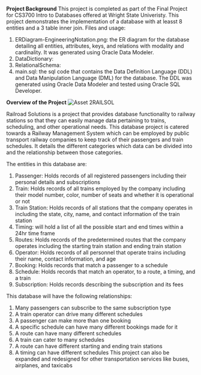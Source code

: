 **Project Background**
This project is completed as part of the Final Project for CS3700 Intro to Databases offered at Wright State Univeristy. This project demonstrates the implementation of a database with at leasst 8 entities and a 3 table inner join.
Files and usage:
1. ERDiagram-EngineeringNotation.png: the ER diagram for the database detailing all entities, attributes, keys, and relations with modality and cardinality. It was generated using Oracle Data Modeler.
2. DataDictionary:
3. RelationalSchema:
4. main.sql: the sql code that contains the Data Definition Language (DDL) and Data Manipulation Language (DML) for the database. The DDL was generated using Oracle Data Modeler and tested using Oracle SQL Developer.

**Overview of the Project**
![Asset 2RAILSOL](https://user-images.githubusercontent.com/43413025/145717650-1eadc806-05c1-430c-a18f-28f770a84fc0.png)

Railroad Solutions is a project that provides database functionality to railway stations so that they can easily manage data pertaining to trains, scheduling, and other operational needs. This database project is catered towards a Railway Management System which can be employed by public transport railway companies to keep track of their passengers and train schedules. It details the different categories which data can be divided into and the relationship between those categories. 

The entities in this database are:
1.	Passenger: Holds records of all registered passengers including their personal details and subscriptions
2.	Train: Holds records of all trains employed by the company including their model number, color, number of seats and whether it is operational or not
3.	Train Station: Holds records of all stations that the company operates in including the state, city, name, and contact information of the train station
4.	Timing: will hold a list of all the possible start and end times within a 24hr time frame
5.	Routes: Holds records of the predetermined routes that the company operates including the starting train station and ending train station
6.	Operator: Holds records of all personnel that operate trains including their name, contact information, and age
7.	Booking: Holds records that match a passenger to a schedule
8.	Schedule: Holds records that match an operator, to a route, a timing, and a train
9.	Subscription: Holds records describing the subscription and its fees

This database will have the following relationships:
1.	Many passengers can subscribe to the same subscription type
2.	A train operator can drive many different schedules
3.	A passenger can make more than one booking
4.	A specific schedule can have many different bookings made for it
5.	A route can have many different schedules
6.	A train can cater to many schedules
7.	A route can have different starting and ending train stations
8.	A timing can have different schedules
This project can also be expanded and redesigned for other transportation services like buses, airplanes, and taxicabs
